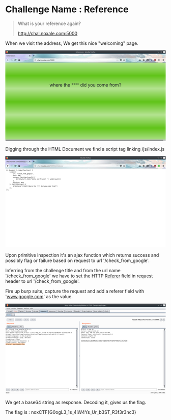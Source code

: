 # Challenge Name : Reference

>What is your reference again?
>
>http://chal.noxale.com:5000
>

When we visit the address, We get this nice "welcoming" page.

![img1](https://raw.githubusercontent.com/0x5C71873F/noxCTF-2018/master/Web-References/img1.png)

Digging through the HTML Document we find a script tag linking /js/index.js 

![img2](https://raw.githubusercontent.com/0x5C71873F/noxCTF-2018/master/Web-References/img2.png)

Upon primitive inspection it's an ajax function which returns success and possibly flag or  failure based on request to url '/check_from_google'.

Inferring from the challenge title and from the url name '/check_from_google' we have to set the HTTP [Referer](https://en.wikipedia.org/wiki/HTTP_referer) field in request header to url '/check_from_google'.

Fire up burp suite, capture the request and add a referer field with 'www.google.com' as the value. 

![img3](https://raw.githubusercontent.com/0x5C71873F/noxCTF-2018/master/Web-References/img3.png)

We get a base64 string as response. Decoding it, gives us the flag.

The flag is : noxCTF{G0ogL3_1s_4lW4Ys_Ur_b3ST_R3f3r3nc3}
